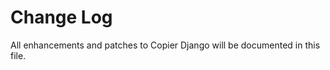 # Change Log

All enhancements and patches to Copier Django will be documented in this file.

<!-- GENERATOR_PLACEHOLDER -->
